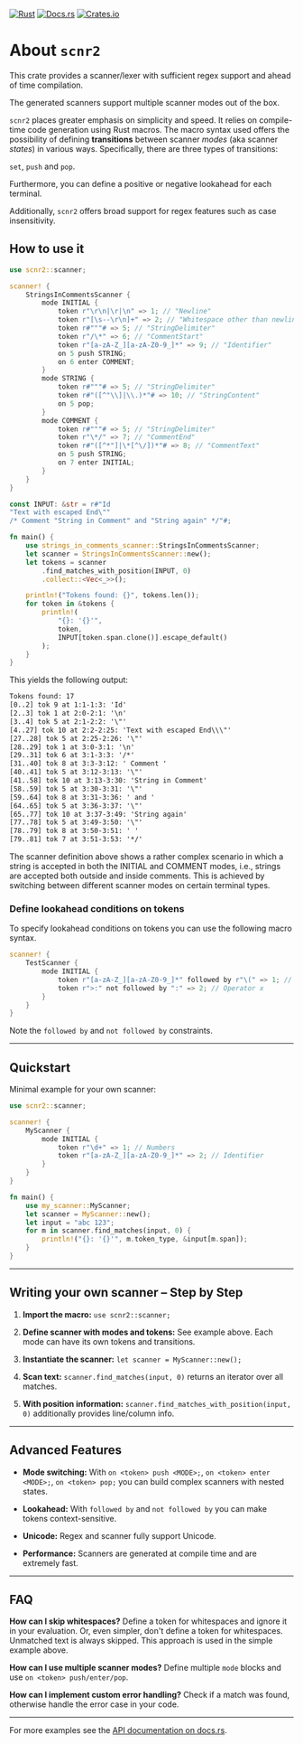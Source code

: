 <!-- markdownlint-disable first-line-h1 -->

[![Rust](https://github.com/jsinger67/scnr2/actions/workflows/rust.yml/badge.svg)](https://github.com/jsinger67/scnr2/actions/workflows/rust.yml)
[![Docs.rs](https://docs.rs/scnr2/badge.svg)](https://docs.rs/scnr2)
[![Crates.io](https://img.shields.io/crates/v/scnr2.svg)](https://crates.io/crates/scnr2)

<!-- markdownlint-enable first-line-h1 -->

# About `scnr2`

This crate provides a scanner/lexer with sufficient regex support and ahead of time compilation.

The generated scanners support multiple scanner modes out of the box.

`scnr2` places greater emphasis on simplicity and speed. It relies on compile-time code generation
using Rust macros. The macro syntax used offers the possibility of defining **transitions** between
scanner *modes* (aka scanner *states*) in various ways. Specifically, there are three types of
transitions:

`set`, `push` and `pop`.

Furthermore, you can define a positive or negative lookahead for each terminal.

Additionally, `scnr2` offers broad support for regex features such as case insensitivity.

## How to use it

```rust
use scnr2::scanner;

scanner! {
    StringsInCommentsScanner {
        mode INITIAL {
            token r"\r\n|\r|\n" => 1; // "Newline"
            token r"[\s--\r\n]+" => 2; // "Whitespace other than newline"
            token r#"""# => 5; // "StringDelimiter"
            token r"/\*" => 6; // "CommentStart"
            token r"[a-zA-Z_][a-zA-Z0-9_]*" => 9; // "Identifier"
            on 5 push STRING;
            on 6 enter COMMENT;
        }
        mode STRING {
            token r#"""# => 5; // "StringDelimiter"
            token r#"([^"\\]|\\.)*"# => 10; // "StringContent"
            on 5 pop;
        }
        mode COMMENT {
            token r#"""# => 5; // "StringDelimiter"
            token r"\*/" => 7; // "CommentEnd"
            token r#"([^*"]|\*[^\/])*"# => 8; // "CommentText"
            on 5 push STRING;
            on 7 enter INITIAL;
        }
    }
}

const INPUT: &str = r#"Id
"Text with escaped End\""
/* Comment "String in Comment" and "String again" */"#;

fn main() {
    use strings_in_comments_scanner::StringsInCommentsScanner;
    let scanner = StringsInCommentsScanner::new();
    let tokens = scanner
        .find_matches_with_position(INPUT, 0)
        .collect::<Vec<_>>();

    println!("Tokens found: {}", tokens.len());
    for token in &tokens {
        println!(
            "{}: '{}'",
            token,
            INPUT[token.span.clone()].escape_default()
        );
    }
}
```
This yields the following output:
```txt
Tokens found: 17
[0..2] tok 9 at 1:1-1:3: 'Id'
[2..3] tok 1 at 2:0-2:1: '\n'
[3..4] tok 5 at 2:1-2:2: '\"'
[4..27] tok 10 at 2:2-2:25: 'Text with escaped End\\\"'
[27..28] tok 5 at 2:25-2:26: '\"'
[28..29] tok 1 at 3:0-3:1: '\n'
[29..31] tok 6 at 3:1-3:3: '/*'
[31..40] tok 8 at 3:3-3:12: ' Comment '
[40..41] tok 5 at 3:12-3:13: '\"'
[41..58] tok 10 at 3:13-3:30: 'String in Comment'
[58..59] tok 5 at 3:30-3:31: '\"'
[59..64] tok 8 at 3:31-3:36: ' and '
[64..65] tok 5 at 3:36-3:37: '\"'
[65..77] tok 10 at 3:37-3:49: 'String again'
[77..78] tok 5 at 3:49-3:50: '\"'
[78..79] tok 8 at 3:50-3:51: ' '
[79..81] tok 7 at 3:51-3:53: '*/'
```

The scanner definition above shows a rather complex scenario in which a string is accepted in both
the INITIAL and COMMENT modes, i.e., strings are accepted both outside and inside comments.
This is achieved by switching between different scanner modes on certain terminal types.

### Define lookahead conditions on tokens

To specify lookahead conditions on tokens you can use the following macro syntax.

```rust
scanner! {
    TestScanner {
        mode INITIAL {
            token r"[a-zA-Z_][a-zA-Z0-9_]*" followed by r"\(" => 1; // Function call
            token r">:" not followed by ":" => 2; // Operator x
        }
    }
}
```

Note the `followed by` and `not followed by` constraints.


---

## Quickstart

Minimal example for your own scanner:

```rust
use scnr2::scanner;

scanner! {
    MyScanner {
        mode INITIAL {
            token r"\d+" => 1; // Numbers
            token r"[a-zA-Z_][a-zA-Z0-9_]*" => 2; // Identifier
        }
    }
}

fn main() {
    use my_scanner::MyScanner;
    let scanner = MyScanner::new();
    let input = "abc 123";
    for m in scanner.find_matches(input, 0) {
        println!("{}: '{}'", m.token_type, &input[m.span]);
    }
}
```

---

## Writing your own scanner – Step by Step

1. **Import the macro:**
   `use scnr2::scanner;`

2. **Define scanner with modes and tokens:**
   See example above. Each mode can have its own tokens and transitions.

3. **Instantiate the scanner:**
   `let scanner = MyScanner::new();`

4. **Scan text:**
   `scanner.find_matches(input, 0)` returns an iterator over all matches.

5. **With position information:**
   `scanner.find_matches_with_position(input, 0)` additionally provides line/column info.

---

## Advanced Features

- **Mode switching:**
  With `on <token> push <MODE>;`, `on <token> enter <MODE>;`, `on <token> pop;` you can build complex scanners with nested states.

- **Lookahead:**
  With `followed by` and `not followed by` you can make tokens context-sensitive.

- **Unicode:**
  Regex and scanner fully support Unicode.

- **Performance:**
  Scanners are generated at compile time and are extremely fast.

---

## FAQ

**How can I skip whitespaces?**
Define a token for whitespaces and ignore it in your evaluation.
Or, even simpler, don't define a token for whitespaces. Unmatched text is always skipped. This
approach is used in the simple example above.

**How can I use multiple scanner modes?**
Define multiple `mode` blocks and use `on <token> push/enter/pop`.

**How can I implement custom error handling?**
Check if a match was found, otherwise handle the error case in your code.

---

For more examples see the [API documentation on docs.rs](https://docs.rs/scnr2).
